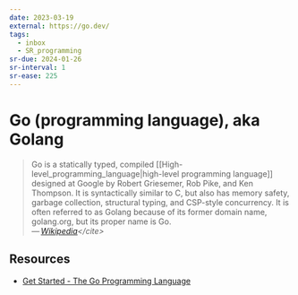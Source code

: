 ```yaml
---
date: 2023-03-19
external: https://go.dev/
tags:
  - inbox
  - SR_programming
sr-due: 2024-01-26
sr-interval: 1
sr-ease: 225
---
```


# Go (programming language), aka Golang

> Go is a statically typed, compiled
> [[High-level_programming_language|high-level programming language]]
> designed at Google by Robert Griesemer, Rob Pike, and Ken Thompson. It is
> syntactically similar to C, but also has memory safety, garbage collection,
> structural typing, and CSP-style concurrency. It is often referred to as
> Golang because of its former domain name, golang.org, but its proper name
> is Go.\
> — <cite>[Wikipedia](https://en.wikipedia.org/wiki/Go_(programming_language))</cite>

## Resources

- [Get Started - The Go Programming Language](https://go.dev/learn/)

